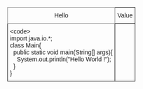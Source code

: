 <style type="text/css">
.tg  {border-collapse:collapse;border-spacing:0;}
.tg td{border-color:black;border-style:solid;border-width:1px;font-family:Arial, sans-serif;font-size:14px;
  overflow:hidden;padding:10px 5px;word-break:normal;}
.tg th{border-color:black;border-style:solid;border-width:1px;font-family:Arial, sans-serif;font-size:14px;
  font-weight:normal;overflow:hidden;padding:10px 5px;word-break:normal;}
.tg .tg-c3ow{border-color:inherit;text-align:center;vertical-align:top}
.tg .tg-0lax{text-align:left;vertical-align:top}
</style>
<table class="tg">
<thead>
  <tr>
    <th class="tg-c3ow">Hello</th>
    <th class="tg-0lax">Value</th>
  </tr>
</thead>
<tbody>
  <tr>
    <td class="tg-0lax">&lt;code&gt;<br>import java.io.*;<br>class Main{<br>&nbsp;&nbsp;public static void main(String[] args){<br>&nbsp;&nbsp;&nbsp;&nbsp;System.out.println("Hello World !");<br>&nbsp;&nbsp;}<br>}</code></td>
    <td class="tg-0lax"></td>
  </tr>
</tbody>
</table>
